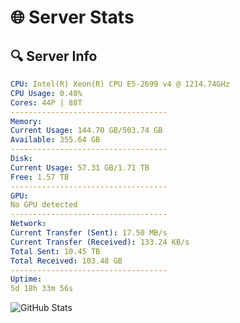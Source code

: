# 🌐 Server Stats
## 🔍 Server Info
```yaml
CPU: Intel(R) Xeon(R) CPU E5-2699 v4 @ 1214.74GHz
CPU Usage: 0.40%
Cores: 44P | 88T
-----------------------------------
Memory:
Current Usage: 144.70 GB/503.74 GB
Available: 355.64 GB
-----------------------------------
Disk:
Current Usage: 57.31 GB/1.71 TB
Free: 1.57 TB
-----------------------------------
GPU:
No GPU detected
-----------------------------------
Network:
Current Transfer (Sent): 17.50 MB/s
Current Transfer (Received): 133.24 KB/s
Total Sent: 10.45 TB
Total Received: 103.48 GB
-----------------------------------
Uptime:
5d 18h 33m 56s
```
![GitHub Stats](https://img.shields.io/badge/Updated-2025-03-13_15:56:45-blue)
